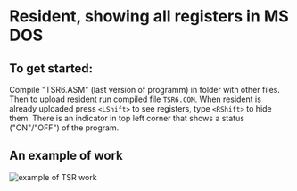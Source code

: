 # Resident, showing all registers in MS DOS
## To get started:
  Compile "TSR6.ASM" (last version of programm) in folder with other files. Then to upload resident run compiled file ``TSR6.COM``. When resident is already uploaded press ``<LShift>`` to see registers, type ``<RShift>`` to hide them. There is an indicator in top left corner that shows a status ("ON"/"OFF") of the program.
  
## An example of work
![example of TSR work](https://github.com/VladZg/TSR-DOS-asm/blob/main/TSR_work.gif)

